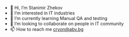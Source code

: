 - 👋 Hi, I’m Stanimir Zhekov
- 👀 I’m interested in IT industries
- 🌱 I’m currently learning Manual QA and testing
- 💞️ I’m looking to collaborate on people in IT community
- 📫 How to reach me cryon@abv.bg

<!---
CryoN9/CryoN9 is a ✨ special ✨ repository because its `README.md` (this file) appears on your GitHub profile.
You can click the Preview link to take a look at your changes.
--->
